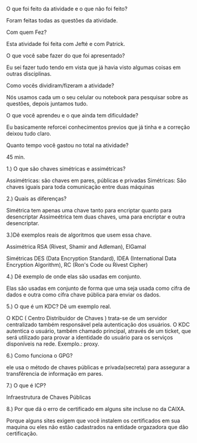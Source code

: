 O que foi feito da atividade e o que não foi feito?

Foram feitas todas as questôes da atividade.

Com quem Fez?

Esta atividade foi feita com Jefté e com Patrick.

O que você sabe fazer do que foi apresentado?

Eu sei fazer tudo tendo em vista que já havia visto algumas coisas em outras disciplinas.

Como vocês dividiram/fizeram a atividade?

Nós usamos cada um o seu celular ou notebook para pesquisar sobre as questões, depois juntamos tudo.

O que você aprendeu e o que ainda tem dificuldade?

Eu basicamente reforcei conhecimentos previos que já tinha e a correção deixou tudo claro.

Quanto tempo você gastou no total na atividade?

45 min.

1.) O que são chaves simétricas e assimétricas?

Assimétricas: são chaves em pares, públicas e privadas
Simétricas: São chaves iguais para toda comunicação entre duas máquinas

2.) Quais as diferenças?

Simétrica tem apenas uma chave tanto para encriptar quanto para desencriptar
Assimeétrica tem duas chaves, uma para encriptar e outra desencriptar.

3.)Dê exemplos reais de algoritmos que usem essa chave.

Assimétrica
RSA (Rivest, Shamir and Adleman), ElGamal

Simétricas
DES (Data Encryption Standard), IDEA (International Data Encryption Algorithm), RC (Ron's Code ou Rivest Cipher)

4.) Dê exemplo de onde elas são usadas em conjunto.

Elas são usadas em conjunto de forma que uma seja usada como cifra de dados e outra como cifra chave pública para enviar os dados.

5.) O que é um KDC? Dê um exemplo real.

O KDC ( Centro Distribuidor de Chaves ) trata-se de um servidor centralizado também
responsável pela autenticação dos usuários. O KDC autentica o usuário,
também chamado principal, através de um ticket, que será utilizado para
provar a identidade do usuário para os serviços disponíveis na rede. Exemplo.: proxy.

6.) Como funciona o GPG?

ele usa o método de chaves públicas e privada(secreta) para assegurar
a transfêrencia de informação em pares.

7.) O que é ICP?

Infraestrutura de Chaves Públicas

8.) Por que dá o erro de certificado em alguns site incluse no da CAIXA.

Porque alguns sites exigem que você instalem os certificados em sua maquina ou eles não
estão cadastrados na entidade orgazadora que dão certificação.
